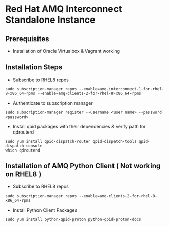 # Red Hat AMQ Interconnect Standalone Instance 

## Prerequisites
* Installation of Oracle Virtualbox & Vagrant working

## Installation Steps
* Subscribe to RHEL8 repos
```shell
sudo subscription-manager repos --enable=amq-interconnect-1-for-rhel-8-x86_64-rpms --enable=amq-clients-2-for-rhel-8-x86_64-rpms
```

* Authenticate to subscription manager
```shell
sudo subscription-manager register --username <user name> --password <password>
```

* Install qpid packages with their dependencies & verify path for qdrouterd
```shell
sudo yum install qpid-dispatch-router qpid-dispatch-tools qpid-dispatch-console
which qdrouterd
```
## Installation of AMQ Python Client ( Not working on RHEL8 )

* Subscribe to RHEL8 repos
```shell
sudo subscription-manager repos --enable=amq-clients-2-for-rhel-8-x86_64-rpms
```

* Install Python Client Packages
```shell
sudo yum install python-qpid-proton python-qpid-proton-docs
```